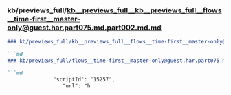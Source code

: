 ### kb/previews_full/kb__previews_full__kb__previews_full__flows__time-first__master-only@guest.har.part075.md.part002.md.md

```md
### kb/previews_full/kb__previews_full__flows__time-first__master-only@guest.har.part075.md.part002.md

```md
### kb/previews_full/flows__time-first__master-only@guest.har.part075.md (part 002)

```md
               "scriptId": "15257",
                  "url": "h
```

```

```

```
